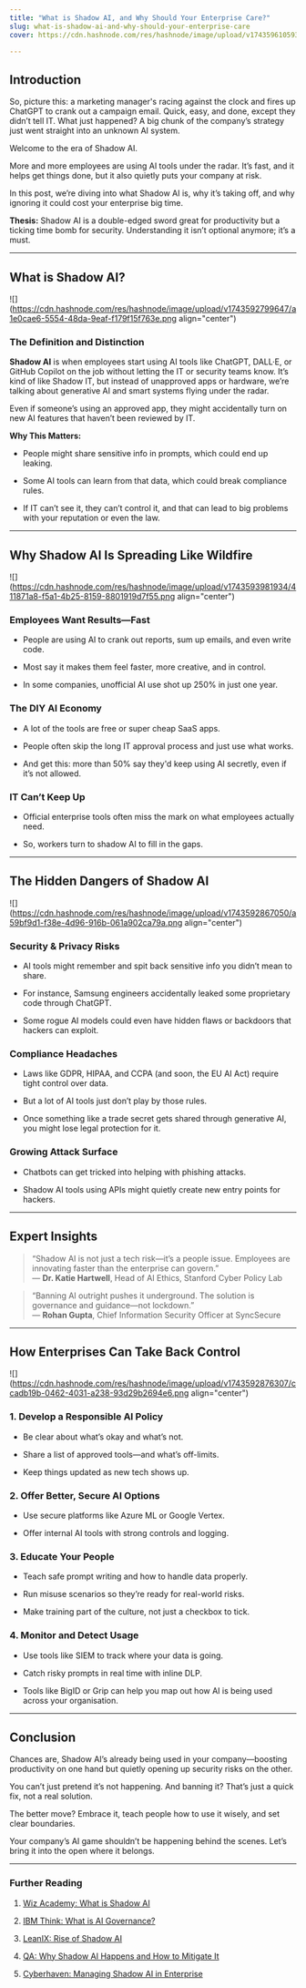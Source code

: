 ```yaml
---
title: "What is Shadow AI, and Why Should Your Enterprise Care?"
slug: what-is-shadow-ai-and-why-should-your-enterprise-care
cover: https://cdn.hashnode.com/res/hashnode/image/upload/v1743596105934/4c2ca896-7dd7-403d-bb5c-efa4bdb1a50f.jpeg

---
```


## Introduction

So, picture this: a marketing manager's racing against the clock and fires up ChatGPT to crank out a campaign email. Quick, easy, and done, except they didn’t tell IT. What just happened? A big chunk of the company’s strategy just went straight into an unknown AI system.

Welcome to the era of Shadow AI.

More and more employees are using AI tools under the radar. It’s fast, and it helps get things done, but it also quietly puts your company at risk.

In this post, we’re diving into what Shadow AI is, why it’s taking off, and why ignoring it could cost your enterprise big time.

**Thesis:** Shadow AI is a double-edged sword great for productivity but a ticking time bomb for security. Understanding it isn’t optional anymore; it’s a must.

---

## What is Shadow AI?

![](https://cdn.hashnode.com/res/hashnode/image/upload/v1743592799647/a1e0cae6-5554-48da-9eaf-f179f15f763e.png align="center")

### The Definition and Distinction

**Shadow AI** is when employees start using AI tools like ChatGPT, DALL·E, or GitHub Copilot on the job without letting the IT or security teams know. It’s kind of like Shadow IT, but instead of unapproved apps or hardware, we’re talking about generative AI and smart systems flying under the radar.

Even if someone’s using an approved app, they might accidentally turn on new AI features that haven’t been reviewed by IT.

**Why This Matters:**

* People might share sensitive info in prompts, which could end up leaking.
    
* Some AI tools can learn from that data, which could break compliance rules.
    
* If IT can’t see it, they can’t control it, and that can lead to big problems with your reputation or even the law.
    

---

## Why Shadow AI Is Spreading Like Wildfire

![](https://cdn.hashnode.com/res/hashnode/image/upload/v1743593981934/411871a8-f5a1-4b25-8159-8801919d7f55.png align="center")

### Employees Want Results—Fast

* People are using AI to crank out reports, sum up emails, and even write code.
    
* Most say it makes them feel faster, more creative, and in control.
    
* In some companies, unofficial AI use shot up 250% in just one year.
    

### The DIY AI Economy

* A lot of the tools are free or super cheap SaaS apps.
    
* People often skip the long IT approval process and just use what works.
    
* And get this: more than 50% say they'd keep using AI secretly, even if it’s not allowed.
    

### IT Can’t Keep Up

* Official enterprise tools often miss the mark on what employees actually need.
    
* So, workers turn to shadow AI to fill in the gaps.
    

---

## The Hidden Dangers of Shadow AI

![](https://cdn.hashnode.com/res/hashnode/image/upload/v1743592867050/a59bf9d1-f38e-4d96-916b-061a902ca79a.png align="center")

### Security & Privacy Risks

* AI tools might remember and spit back sensitive info you didn’t mean to share.
    
* For instance, Samsung engineers accidentally leaked some proprietary code through ChatGPT.
    
* Some rogue AI models could even have hidden flaws or backdoors that hackers can exploit.
    

### Compliance Headaches

* Laws like GDPR, HIPAA, and CCPA (and soon, the EU AI Act) require tight control over data.
    
* But a lot of AI tools just don’t play by those rules.
    
* Once something like a trade secret gets shared through generative AI, you might lose legal protection for it.
    

### Growing Attack Surface

* Chatbots can get tricked into helping with phishing attacks.
    
* Shadow AI tools using APIs might quietly create new entry points for hackers.
    

---

## Expert Insights

> “Shadow AI is not just a tech risk—it’s a people issue. Employees are innovating faster than the enterprise can govern.”  
> — **Dr. Katie Hartwell**, Head of AI Ethics, Stanford Cyber Policy Lab

> “Banning AI outright pushes it underground. The solution is governance and guidance—not lockdown.”  
> — **Rohan Gupta**, Chief Information Security Officer at SyncSecure

---

## How Enterprises Can Take Back Control

![](https://cdn.hashnode.com/res/hashnode/image/upload/v1743592876307/ccadb19b-0462-4031-a238-93d29b2694e6.png align="center")

### 1\. Develop a Responsible AI Policy

* Be clear about what’s okay and what’s not.
    
* Share a list of approved tools—and what’s off-limits.
    
* Keep things updated as new tech shows up.
    

### 2\. Offer Better, Secure AI Options

* Use secure platforms like Azure ML or Google Vertex.
    
* Offer internal AI tools with strong controls and logging.
    

### 3\. Educate Your People

* Teach safe prompt writing and how to handle data properly.
    
* Run misuse scenarios so they’re ready for real-world risks.
    
* Make training part of the culture, not just a checkbox to tick.
    

### 4\. Monitor and Detect Usage

* Use tools like SIEM to track where your data is going.
    
* Catch risky prompts in real time with inline DLP.
    
* Tools like BigID or Grip can help you map out how AI is being used across your organisation.
    

---

## Conclusion

Chances are, Shadow AI’s already being used in your company—boosting productivity on one hand but quietly opening up security risks on the other.

You can’t just pretend it’s not happening. And banning it? That’s just a quick fix, not a real solution.

The better move? Embrace it, teach people how to use it wisely, and set clear boundaries.

Your company’s AI game shouldn’t be happening behind the scenes. Let’s bring it into the open where it belongs.

---

### Further Reading

1. [Wiz Academy: What is Shadow AI](https://www.wiz.io/academy/shadow-ai)
    
2. [IBM Think: What is AI Governance?](https://www.ibm.com/think/topics/ai-governance)
    
3. [LeanIX: Rise of Shadow AI](https://www.leanix.net/en/blog/rise-shadow-ai)
    
4. [QA: Why Shadow AI Happens and How to Mitigate It](https://www.qa.com/resources/blog/shadow-ai-why-it-happens-and-how-to-mitigate-the-risks/)
    
5. [Cyberhaven: Managing Shadow AI in Enterprise](https://www.cyberhaven.com/blog/managing-shadow-ai-best-practices-for-enterprise-security)